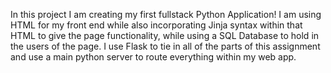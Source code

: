 In this project I am creating my first fullstack Python Application! I am using HTML for my front end while also incorporating Jinja syntax within that HTML to give the page functionality, while using a SQL Database to hold in the users of the page. I use Flask to tie in all of the parts of this assignment and use a main python server to route everything within my web app.